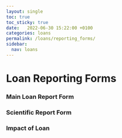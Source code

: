```yaml
---
layout: single
toc: true
toc_sticky: true
date:   2022-06-30 15:22:00 +0100
categories: loans
permalink: /loans/reporting_forms/
sidebar:
  nav: loans
---
```

# Loan Reporting Forms

### Main Loan Report Form

### Scientific Report Form

### Impact of Loan
<script src="https://gist.github.com/NERC-FSF/2bb059fbf9fd6eba5c08e3f807c4d4d6.js"></script>
